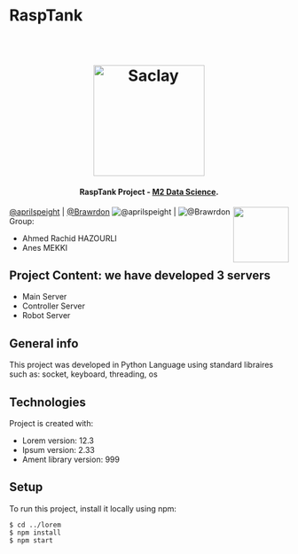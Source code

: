 # RaspTank


<h1 align="center">
  <br>
  <a href="http://www.amitmerchant.com/electron-markdownify"><img src="https://upload.wikimedia.org/wikipedia/commons/thumb/3/3d/Logo_Universit%C3%A9_Paris-Saclay.svg/2560px-Logo_Universit%C3%A9_Paris-Saclay.svg.png" alt="Saclay" width="200"></a>
</h1>
<h4 align="center">RaspTank Project - <a href="#" target="_blank">M2 Data Science</a>.</h4>
<img align="right" width="100" height="100" src="https://i.ibb.co/h8XXdH7/DSC-2483-1.png">

[@aprilspeight](https://github.com/aprilspeight) | [@Brawrdon](https://github.com/Brawrdon) 
![@aprilspeight](https://avatars.githubusercontent.com/ahmedrachid?s=150&v=1) | ![@Brawrdon](https://avatars.githubusercontent.com/ahmedrachid?s=150&v=1)
Group:
- Ahmed Rachid HAZOURLI
- Anes MEKKI


## Project Content: we have developed 3 servers 
* Main Server
* Controller Server
* Robot Server

## General info
This project was developed in Python Language using standard libraires such as: socket, keyboard, threading, os
## Technologies
Project is created with:
* Lorem version: 12.3
* Ipsum version: 2.33
* Ament library version: 999
	
## Setup
To run this project, install it locally using npm:

```
$ cd ../lorem
$ npm install
$ npm start
```

